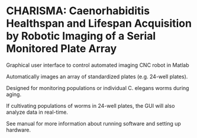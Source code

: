 # CHARISMA: Caenorhabiditis Healthspan and Lifespan Acquisition by Robotic Imaging of a Serial Monitored Plate Array
Graphical user interface to control automated imaging CNC robot in Matlab

Automatically images an array of standardized plates (e.g. 24-well plates). 

Designed for monitoring populations or individual C. elegans worms during aging.

If cultivating populations of worms in 24-well plates, the GUI will also analyze data in real-time.

See manual for more information about running software and setting up hardware.
